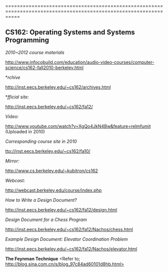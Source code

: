 =================================================================================================================

## CS162:  Operating Systems and Systems Programming

*2010~2012 course materials*

<http://www.infocobuild.com/education/audio-video-courses/computer-science/cs162-fall2010-berkeley.html>

**rchive*

<http://inst.eecs.berkeley.edu/~cs162/archives.html>

**fficial site:*

<http://inst.eecs.berkeley.edu/~cs162/fa12/>

*Video:*

<http://www.youtube.com/watch?v=XgQo4JkN4Bw&feature=relmfumit> (Uploaded in 2010)
	
*Corresponding course site in 2010*

<ttp://inst.eecs.berkeley.edu/~cs162/fa10/>


*Mirror:*

<http://www.cs.berkeley.edu/~kubitron/cs162>
	 
*Webcast:*

<http://webcast.berkeley.edu/course/index.php>

*How to Write a Design Document?*

<http://inst.eecs.berkeley.edu/~cs162/fa12/design.html>
	
*Design Document for a Chess Program*

<http://inst.eecs.berkeley.edu/~cs162/fa12/Nachos/chess.html>

*Example Design Document: Elevator Coordination Problem*

<http://inst.eecs.berkeley.edu/~cs162/fa12/Nachos/elevator.html>

**The Feynman Technique**
<Refer to; http://blog.sina.com.cn/s/blog_97c84ad60101d8hb.html>
